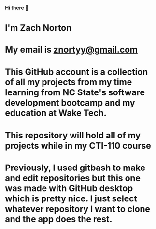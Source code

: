 ### Hi there 👋

# I'm Zach Norton
# My email is znortyy@gmail.com
# This GitHub account is a collection of all my projects from my time learning from NC State's software development bootcamp and my education at Wake Tech.
# This repository will hold all of my projects while in my CTI-110 course
# Previously, I used gitbash to make and edit repositories but this one was made with GitHub desktop which is pretty nice. I just select whatever repository I want to clone and the app does the rest.
<!--
**zachnorton14/zachnorton14** is a ✨ _special_ ✨ repository because its `README.md` (this file) appears on your GitHub profile.

Here are some ideas to get you started:

- 🔭 I’m currently working on ...
- 🌱 I’m currently learning ...
- 👯 I’m looking to collaborate on ...
- 🤔 I’m looking for help with ...
- 💬 Ask me about ...
- 📫 How to reach me: ...
- 😄 Pronouns: ...
- ⚡ Fun fact: ...
-->
